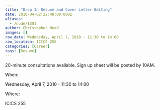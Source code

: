 ```yaml
---
title: "Drop In Résumé and Cover Letter Editing"
date: 2010-04-02T22:48:00.000Z
aliases:
  - /node/1351
author: Christopher Head
images: []
raw_date: Wednesday, April 7, 2010 - 11:30 to 14:00
raw_location: ICICS 255
categories: [Career]
tags: [Resume]
---
```


20-minute consultations available. Sign up sheet will be posted by 10AM.

When: 

Wednesday, April 7, 2010 - 11:30 to 14:00

Where: 

ICICS 255
